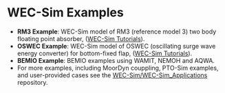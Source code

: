 # WEC-Sim Examples
* **RM3 Example**: WEC-Sim model of RM3 (reference model 3) two body floating point absorber, ([WEC-Sim Tutorials](http://wec-sim.github.io/WEC-Sim/tutorials.html)).
* **OSWEC Example**: WEC-Sim model of OSWEC (oscillating surge wave energy converter) for bottom-fixed flap, ([WEC-Sim Tutorials](http://wec-sim.github.io/WEC-Sim/tutorials.html)).
* **BEMIO Example**: BEMIO examples using WAMIT, NEMOH and AQWA.
* For more examples, including MoorDyn couppling, PTO-Sim examples, and user-provided cases see the [WEC-Sim/WEC-Sim_Applications](https://github.com/WEC-Sim/WEC-Sim_Applications) repository.
